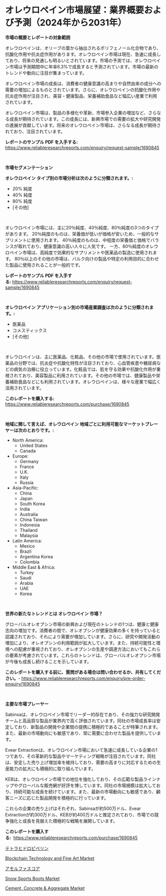 <p><h1>オレウロペイン市場展望：業界概要および予測（2024年から2031年）</h1></p><p><strong>市場の概要とレポートの対象範囲</strong></p>
<p><p>オレウロペインは、オリーブの葉から抽出されるポリフェノール化合物であり、抗酸化作用や抗炎症作用があります。オレウロペイン市場は現在、急速に成長しており、将来の見通しも明るいとされています。市場の予測では、オレウロペイン市場は予測期間中に年率6.3%で成長すると予測されています。市場の最新のトレンドや動向に注目が集まっています。</p><p>オレウロペイン市場の成長は、消費者の健康意識の高まりや自然由来の成分への需要の増加によるものとされています。さらに、オレウロペインの抗酸化作用や抗炎症作用が注目され、美容・健康製品、栄養補助食品など幅広い産業で利用されています。</p><p>オレウロペイン市場は、製品の多様化や革新、市場参入企業の増加など、さらなる成長が期待されています。この成長には、新興市場での需要の拡大や研究開発の進展が貢献しています。将来のオレウロペイン市場は、さらなる成長が期待されており、注目されています。</p></p>
<p><strong>レポートのサンプル PDF を入手する:</strong> <a href="https://www.reliableresearchreports.com/enquiry/request-sample/1690845">https://www.reliableresearchreports.com/enquiry/request-sample/1690845</a></p>
<p>&nbsp;</p>
<p><strong>市場セグメンテーション</strong></p>
<p><strong>オレウロペイン タイプ別の市場分析は次のように分類されます。:</strong></p>
<p><ul><li>20% 純度</li><li>40% 純度</li><li>80% 純度</li><li>[その他]</li></ul></p>
<p>&nbsp;</p>
<p><p>オレウロペイン市場には、主に20％純度、40％純度、80％純度の3つのタイプがあります。 20％純度のものは、栄養価が低いが価格が安いため、一般的なサプリメントに使用されます。 40％純度のものは、中程度の栄養価と価格でバランスが取れており、健康意識の高い人々に人気です。 一方、80％純度のオレウロペイン市場は、高純度で効果的なサプリメントや医薬品の製造に使用されます。 80％以上のその他の市場は、バルク向けの製品や特定の利用目的に合わせた製品に使用されることが一般的です。</p></p>
<p><strong>レポートのサンプル PDF を入手する:</strong>&nbsp;<a href="https://www.reliableresearchreports.com/enquiry/request-sample/1690845">https://www.reliableresearchreports.com/enquiry/request-sample/1690845</a></p>
<p>&nbsp;</p>
<p><strong> オレウロペイン アプリケーション別の市場産業調査は次のように分類されます。:</strong></p>
<p><ul><li>医薬品</li><li>コメスティックス</li><li>[その他]</li></ul></p>
<p>&nbsp;</p>
<p><p>オレウロペインは、主に医薬品、化粧品、その他の市場で使用されています。医薬品の分野では、抗炎症や抗酸化特性が注目されており、心血管疾患や糖尿病などの病気の治療に役立っています。化粧品では、肌を守る効果や抗酸化作用が重視されており、美容製品に利用されています。その他の市場では、健康製品や栄養補助食品などにも利用されています。オレウロペインは、様々な産業で幅広く活用されています。</p></p>
<p><strong>このレポートを購入する:</strong>&nbsp; <a href="https://www.reliableresearchreports.com/purchase/1690845">https://www.reliableresearchreports.com/purchase/1690845</a></p>
<p>&nbsp;</p>
<p><strong>地域に関して言えば、オレウロペイン 地域ごとに利用可能なマーケットプレーヤーは次のとおりです。:</strong></p>
<p><ul>
    <li>
        North America:
        <ul>
            <li>United States</li>
            <li>Canada</li>
        </ul>
    </li>
    <li>
        Europe:
        <ul>
            <li>Germany</li>
            <li>France</li>
            <li>U.K.</li>
            <li>Italy</li>
            <li>Russia</li>
        </ul>
    </li>
    <li>
        Asia-Pacific:
        <ul>
            <li>China</li>
            <li>Japan</li>
            <li>South Korea</li>
            <li>India</li>
            <li>Australia</li>
            <li>China Taiwan</li>
            <li>Indonesia</li>
            <li>Thailand</li>
            <li>Malaysia</li>
        </ul>
    </li>
    <li>
        Latin America:
        <ul>
            <li>Mexico</li>
            <li>Brazil</li>
            <li>Argentina Korea</li>
            <li>Colombia</li>
        </ul>
    </li>
    <li>
        Middle East & Africa:
        <ul>
            <li>Turkey</li>
            <li>Saudi</li>
            <li>Arabia</li>
            <li>UAE</li>
            <li>Korea</li>
        </ul>
    </li>
    </ul></p>
<p>&nbsp;</p>
<p><strong>世界の新たなトレンドとは オレウロペイン 市場？</strong></p>
<p><p>グローバルオレオプシン市場の新興および現在のトレンドの1つは、健康と健康志向の増加です。消費者の間で、オレオプシンが健康効果の多くを持っていると認識されており、それにより需要が増加しています。さらに、研究や開発活動の増加により、オレオプシンの利用範囲が拡大しています。また、持続可能性と環境への配慮が重視されており、オレオプシンの生産や調達方法においてもこれらの要素が考慮されています。これらのトレンドは、グローバルオレオプシン市場が今後も成長し続けることを示しています。</p></p>
<p><strong>このレポートを購入する前に、質問がある場合は問い合わせるか、共有してください。</strong>- <a href="https://www.reliableresearchreports.com/enquiry/pre-order-enquiry/1690845">https://www.reliableresearchreports.com/enquiry/pre-order-enquiry/1690845</a></p>
<p>&nbsp;</p>
<p><strong>主要な市場プレーヤー</strong></p>
<p><p>Sabinsaは、オレウロペイン市場でリーダー的存在であり、その強力な研究開発チームと高品質な製品が業界内で高く評価されています。同社の市場成長率は安定しており、新製品の開発や企業間の提携に積極的であることが特筆されます。また、最新の市場動向にも敏感であり、常に需要に合わせた製品を提供しています。</p><p>Evear Extractionは、オレウロペイン市場において急速に成長している企業の1つであり、その革新的な製品やマーケティング戦略が注目されています。同社は、安定した売り上げ増加率を維持しており、需要の高まりに対応するための生産能力の拡大にも積極的に取り組んでいます。</p><p>KEBは、オレウロペイン市場での地位を強化しており、その広範な製品ラインナップやグローバルな販売網が好評を博しています。同社の市場規模は拡大しており、持続可能な成長を続けています。また、最新の市場動向にも敏感であり、顧客ニーズに応じた製品開発を積極的に行っています。</p><p>これらの企業の売り上げはそれぞれ、Sabinsaが約500万ドル、Evear Extractionが約300万ドル、KEBが約400万ドルと推定されており、市場での競争強化と成長を見据えた積極的な戦略を展開しています。</p></p>
<p><strong>このレポートを購入する:</strong>&nbsp;&nbsp;<a href="https://www.reliableresearchreports.com/purchase/1690845">https://www.reliableresearchreports.com/purchase/1690845</a></p>
<p><p><a href="https://github.com/schmahlson/Market-Research-Report-List-1/blob/main/12103576804.md">テトラヒドロピペリン</a></p><p><a href="https://issuu.com/reportprime-2/docs/blockchain-technology-and-fine-art-market-size-203">Blockchain Technology and Fine Art Market</a></p><p><a href="https://github.com/zjkmgcs938405/Market-Research-Report-List-1/blob/main/90533896801.md">アモルファスコア</a></p><p><a href="https://github.com/JameTravis/Market-Research-Report-List-4/blob/main/snow-sports-boots-market.md">Snow Sports Boots Market</a></p><p><a href="https://issuu.com/reportprime-2/docs/cement-concrete-aggregate-market-size-2030.pptx">Cement, Concrete & Aggregate Market</a></p></p>